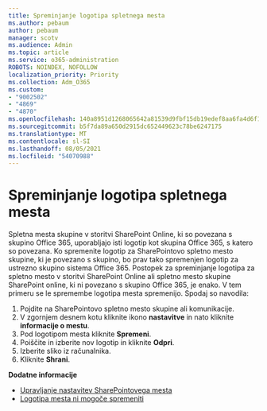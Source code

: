 ```yaml
---
title: Spreminjanje logotipa spletnega mesta
ms.author: pebaum
author: pebaum
manager: scotv
ms.audience: Admin
ms.topic: article
ms.service: o365-administration
ROBOTS: NOINDEX, NOFOLLOW
localization_priority: Priority
ms.collection: Adm_O365
ms.custom:
- "9002502"
- "4869"
- "4870"
ms.openlocfilehash: 140a8951d1268065642a81539d9fbf15db19edef8aa6fa4d6f1fd809c843d109
ms.sourcegitcommit: b5f7da89a650d2915dc652449623c78be6247175
ms.translationtype: MT
ms.contentlocale: sl-SI
ms.lasthandoff: 08/05/2021
ms.locfileid: "54070988"
---
```

# <a name="change-site-logo"></a>Spreminjanje logotipa spletnega mesta

Spletna mesta skupine v storitvi SharePoint Online, ki so povezana s skupino Office 365, uporabljajo isti logotip kot skupina Office 365, s katero so povezana. Ko spremenite logotip za SharePointovo spletno mesto skupine, ki je povezano s skupino, bo prav tako spremenjen logotip za ustrezno skupino sistema Office 365. Postopek za spreminjanje logotipa za spletno mesto v storitvi SharePoint Online ali spletno mesto skupine SharePoint online, ki ni povezano s skupino Office 365, je enako. V tem primeru se le spremembe logotipa mesta spremenijo. Spodaj so navodila:

1. Pojdite na SharePointovo spletno mesto skupine ali komunikacije.
2. V zgornjem desnem kotu kliknite ikono **nastavitve** in nato kliknite **informacije o mestu**.
3. Pod logotipom mesta kliknite **Spremeni**.
4. Poiščite in izberite nov logotip in kliknite **Odpri**.
5. Izberite sliko iz računalnika.
6. Kliknite **Shrani**.

**Dodatne informacije**

- [Upravljanje nastavitev SharePointovega mesta](https://support.office.com/article/manage-your-sharepoint-site-settings-8376034d-d0c7-446e-9178-6ab51c58df42)
- [Logotipa mesta ni mogoče spremeniti](https://docs.microsoft.com/sharepoint/troubleshoot/sites/error-when-changing-o365-site-logo)
